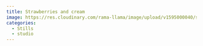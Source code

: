 ```yaml
---
title: Strawberries and cream
image: https://res.cloudinary.com/rama-llama/image/upload/v1595000040/strawberry-splash_n5k8bb.jpg
categories:
  - Stills
  - studio
---
```


